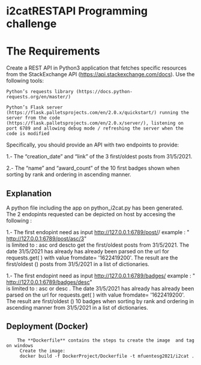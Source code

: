 # i2catRESTAPI Programming challenge

# The Requirements
Create a REST API in Python3 application that fetches specific resources from the StackExchange API (https://api.stackexchange.com/docs). Use the following tools:

    Python’s requests library (https://docs.python-requests.org/en/master/)

    Python’s Flask server (https://flask.palletsprojects.com/en/2.0.x/quickstart/) running the server from the code (https://flask.palletsprojects.com/en/2.0.x/server/), listening on port 6789 and allowing debug mode / refreshing the server when the code is modified


Specifically, you should provide an API with two endpoints to provide:

 1.-   The “creation_date” and “link” of the 3 first/oldest posts from 31/5/2021.

 2.-   The “name” and “award_count” of the 10 first badges shown when sorting by rank and ordering in ascending manner.
    
## Explanation

A python file including the app on python_i2cat.py has been generated.  
The 2 endopints requested can be depicted on host by accesing the following :

 1.-  The first endopint need as input   http://127.0.0.1:6789/post/<order>/<pagesize>
        example :  " http://127.0.0.1:6789/post/asc/3"   
      <order> is limited to : asc ord descto get the  first/oldest posts from 31/5/2021.
      The date 31/5/2021 has already has already been parsed on the url for requests.get( ) with value fromdate= '1622419200'.
       The result are the <pagesize> first/oldest (<order>) posts  from 31/5/2021 in a list of dictionaries.

 1.-  The first endopint need as input   http://127.0.0.1:6789/badges/<order>
        example :  " http://127.0.0.1:6789/badges/desc"    
       <order> is limited to : asc or desc .
      The date 31/5/2021 has already has already been parsed on the url for requests.get( ) with value fromdate= '1622419200'.
      The result are  first/oldest (<order>) 10 badges when sorting by rank and ordering in ascending manner from 31/5/2021 in a list of dictionaries.

  
  
## Deployment (Docker)
        The **Dockerfile** contains the steps tu create the image  and tag on windows
         Create the image:
         docker build -f DockerProject/Dockerfile -t mfuentesg2021/i2cat .   
     
    
         
